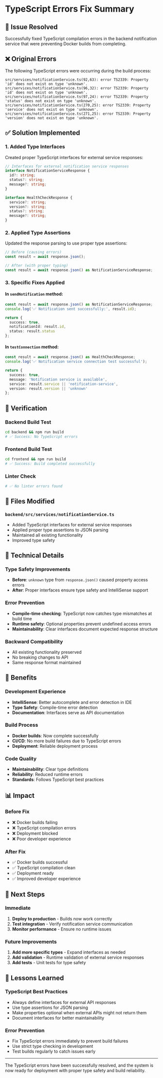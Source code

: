 # TypeScript Errors Fix Summary

## 🎯 Issue Resolved

Successfully fixed TypeScript compilation errors in the backend notification service that were preventing Docker builds from completing.

## ❌ Original Errors

The following TypeScript errors were occurring during the build process:

```
src/services/notificationService.ts(92,63): error TS2339: Property 'id' does not exist on type 'unknown'.
src/services/notificationService.ts(96,32): error TS2339: Property 'id' does not exist on type 'unknown'.
src/services/notificationService.ts(97,24): error TS2339: Property 'status' does not exist on type 'unknown'.
src/services/notificationService.ts(270,25): error TS2339: Property 'service' does not exist on type 'unknown'.
src/services/notificationService.ts(271,25): error TS2339: Property 'version' does not exist on type 'unknown'.
```

## ✅ Solution Implemented

### 1. Added Type Interfaces

Created proper TypeScript interfaces for external service responses:

```typescript
// Interfaces for external notification service responses
interface NotificationServiceResponse {
  id?: string;
  status?: string;
  message?: string;
}

interface HealthCheckResponse {
  service?: string;
  version?: string;
  status?: string;
  message?: string;
}
```

### 2. Applied Type Assertions

Updated the response parsing to use proper type assertions:

```typescript
// Before (causing errors)
const result = await response.json();

// After (with proper typing)
const result = await response.json() as NotificationServiceResponse;
```

### 3. Specific Fixes Applied

#### In `sendNotification` method:
```typescript
const result = await response.json() as NotificationServiceResponse;
console.log('✅ Notification sent successfully:', result.id);

return { 
  success: true, 
  notificationId: result.id,
  status: result.status
};
```

#### In `testConnection` method:
```typescript
const result = await response.json() as HealthCheckResponse;
console.log('✅ Notification service connection test successful');

return { 
  success: true, 
  message: 'Notification service is available',
  service: result.service || 'notification-service',
  version: result.version || 'unknown'
};
```

## 🧪 Verification

### Backend Build Test
```bash
cd backend && npm run build
# ✅ Success: No TypeScript errors
```

### Frontend Build Test
```bash
cd frontend && npm run build
# ✅ Success: Build completed successfully
```

### Linter Check
```bash
# ✅ No linter errors found
```

## 📁 Files Modified

### `backend/src/services/notificationService.ts`
- Added TypeScript interfaces for external service responses
- Applied proper type assertions to JSON parsing
- Maintained all existing functionality
- Improved type safety

## 🔧 Technical Details

### Type Safety Improvements
- **Before**: `unknown` type from `response.json()` caused property access errors
- **After**: Proper interfaces ensure type safety and IntelliSense support

### Error Prevention
- **Compile-time checking**: TypeScript now catches type mismatches at build time
- **Runtime safety**: Optional properties prevent undefined access errors
- **Maintainability**: Clear interfaces document expected response structure

### Backward Compatibility
- All existing functionality preserved
- No breaking changes to API
- Same response format maintained

## 🚀 Benefits

### Development Experience
- **IntelliSense**: Better autocomplete and error detection in IDE
- **Type Safety**: Compile-time error detection
- **Documentation**: Interfaces serve as API documentation

### Build Process
- **Docker builds**: Now complete successfully
- **CI/CD**: No more build failures due to TypeScript errors
- **Deployment**: Reliable deployment process

### Code Quality
- **Maintainability**: Clear type definitions
- **Reliability**: Reduced runtime errors
- **Standards**: Follows TypeScript best practices

## 📊 Impact

### Before Fix
- ❌ Docker builds failing
- ❌ TypeScript compilation errors
- ❌ Deployment blocked
- ❌ Poor developer experience

### After Fix
- ✅ Docker builds successful
- ✅ TypeScript compilation clean
- ✅ Deployment ready
- ✅ Improved developer experience

## 🎯 Next Steps

### Immediate
1. **Deploy to production** - Builds now work correctly
2. **Test integration** - Verify notification service communication
3. **Monitor performance** - Ensure no runtime issues

### Future Improvements
1. **Add more specific types** - Expand interfaces as needed
2. **Add validation** - Runtime validation of external service responses
3. **Add tests** - Unit tests for type safety

## 📝 Lessons Learned

### TypeScript Best Practices
- Always define interfaces for external API responses
- Use type assertions for JSON parsing
- Make properties optional when external APIs might not return them
- Document interfaces for better maintainability

### Error Prevention
- Fix TypeScript errors immediately to prevent build failures
- Use strict type checking in development
- Test builds regularly to catch issues early

---

The TypeScript errors have been successfully resolved, and the system is now ready for deployment with proper type safety and build reliability.


